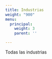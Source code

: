 ```yaml
---
title: Industrias
weight: "900"
menu:
  principal:
    weight: 3
    parent: ''

---
```

Todas las industrias